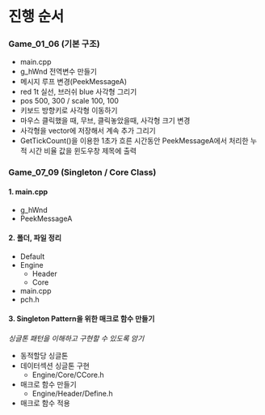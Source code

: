 # 진행 순서

### Game_01_06 (기본 구조)
- main.cpp
- g_hWnd 전역변수 만들기
- 메시지 루프 변경(PeekMessageA)
- red 1t 실선, 브러쉬 blue 사각형 그리기
- pos  500, 300 / scale 100, 100
- 키보드 방향키로 사각형 이동하기
- 마우스 클릭했을 때, 무브, 클릭놓았을때, 사각형 크기 변경
- 사각형을 vector에 저장해서 계속 추가 그리기
- GetTickCount()을 이용한 1초가 흐른 시간동안 PeekMessageA에서 처리한 누적 시간 비율 값을 윈도우창 제목에 출력


### Game_07_09 (Singleton / Core Class)
#### 1. main.cpp
- g_hWnd 
- PeekMessageA

#### 2. 폴더, 파일 정리
- Default
- Engine
  - Header
  - Core
- main.cpp
- pch.h

#### 3. Singleton Pattern을 위한 매크로 함수 만들기
*싱글톤 패턴을 이해하고 구현할 수 있도록 암기*
- 동적할당 싱글톤
- 데이터섹션 싱글톤 구현
  - Engine/Core/CCore.h
- 매크로 함수 만들기  
  - Engine/Header/Define.h
- 매크로 함수 적용




























